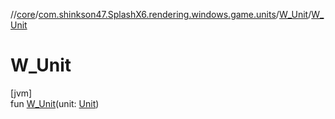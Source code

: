 //[core](../../../index.md)/[com.shinkson47.SplashX6.rendering.windows.game.units](../index.md)/[W_Unit](index.md)/[W_Unit](-w_-unit.md)

# W_Unit

[jvm]\
fun [W_Unit](-w_-unit.md)(unit: [Unit](../../com.shinkson47.SplashX6.game.units/-unit/index.md))
